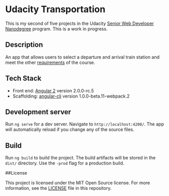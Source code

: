 # Udacity Transportation

This is my second of five projects in the Udacity [Senior Web Developer Nanodegree](https://www.udacity.com/course/senior-web-developer-nanodegree--nd802) program. This is a work in progress.

## Description

An app that allows users to select a departure and arrival train station and meet the other [requirements](REQUIREMENTS.md) of the course.

## Tech Stack

* Front end: [Angular 2](https://github.com/angular/angular) version 2.0.0-rc.5
* Scaffolding: [angular-cli](https://github.com/angular/angular-cli) version 1.0.0-beta.11-webpack.2

## Development server

Run `ng serve` for a dev server. Navigate to `http://localhost:4200/`. The app will automatically reload if you change any of the source files.

## Build

Run `ng build` to build the project. The build artifacts will be stored in the `dist/` directory. Use the `-prod` flag for a production build.

##License

This project is licensed under the MIT Open Source license. For more information, see the [LICENSE](LICENSE) file in this repository.